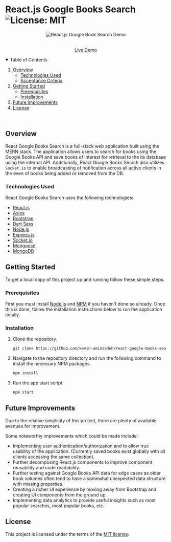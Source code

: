# React.js Google Books Search ![License: MIT](https://img.shields.io/badge/License-MIT-yellow.svg)

<p align="center">
  <img src="./assets/demo.gif" alt="React.js Google Book Search Demo">
</p>
<p align="center">

  <p align="center">
    <br />
    <a href="https://express-google-books-search.herokuapp.com/">Live Demo</a>
  </p>
</p>

<!-- TABLE OF CONTENTS -->
<details open="open">
  <summary>Table of Contents</summary>
  <ol>
    <li>
      <a href="#overview">Overview</a>
      <ul>
        <li><a href="#technologies-used">Technologies Used</a></li>
        <li><a href="#acceptance-criteria">Acceptance Criteria</a></li>
      </ul>
    </li>
    <li>
      <a href="#getting-started">Getting Started</a>
      <ul>
        <li><a href="#prerequisites">Prerequisites</a></li>
        <li><a href="#installation">Installation</a></li>
      </ul>
    </li>
    <li><a href="#future-improvements">Future Improvements</a></li>
    <li><a href="#license">License</a></li>
  </ol>
</details>
<br>

## Overview

React Google Books Search is a full-stack web application built using the MERN stack. The application allows users to search for books using the Google Books API and save books of interest for retrieval to the its database using the internal API. Additionally, React Google Books Search also utilizes `Socket.io` to enable broadcasting of notification across all active clients in the even of books being added or removed from the DB.

### Technologies Used

React Google Books Search uses the following technologies:

- [React.js](https://reactjs.org/)
- [Axios](https://github.com/axios/axios)
- [Bootstrap](https://getbootstrap.com/)
- [Dart Sass](https://sass-lang.com/dart-sass)
- [Node.js](https://nodejs.org/en/)
- [Express.js](https://expressjs.com/)
- [Socket.io](https://socket.io/)
- [Mongoose](https://mongoosejs.com/)
- [MongoDB](https://www.mongodb.com/)

## Getting Started

To get a local copy of this project up and running follow these simple steps.

### Prerequisites

First you must install [Node.js](https://nodejs.org/en/) and [NPM](https://www.npmjs.com/get-npm) if you haven't done so already. Once this is done, follow the installation instructions below to run the application locally.

### Installation

1. Clone the repository.
   ```sh
   git clone https://github.com/kevin-aminzadeh/react-google-books-search
   ```
2. Navigate to the repository directory and run the following command to install the necessary NPM packages.
   ```sh
   npm install
   ```
3. Run the app start script.
   ```sh
   npm start
   ```

## Future Improvements

Due to the relative simplicity of this project, there are plenty of available avenues for improvement.

Some noteworthy improvements which could be made include:

- Implementing user authentication/authorization and to allow true usability of the application. (Currently saved books exist globally with all clients accessing the same collection).
- Further decomposing React.js components to improve component reusability and code readability.
- Further testing against Google Books API data for edge cases as older book volumes often tend to have a somewhat unexpected data structure with missing properties.
- Creating a richer UI experience by moving away from Bootstrap and creating UI components from the ground up.
- Implementing data analytics to provide useful insights such as most popular searches, most popular books, etc.

## License

This project is licensed under the terms of the [MIT license](https://opensource.org/licenses/MIT).
